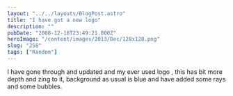 ```yaml
---
layout: "../../layouts/BlogPost.astro"
title: "I have got a new logo"
description: ""
pubDate: "2008-12-16T23:49:21.000Z"
heroImage: "/content/images/2013/Dec/128x128.png"
slug: "258"
tags: ["Random"]
---
```


I have gone through and updated and my ever used logo , this has bit more depth and zing to it, background as usual is blue and have added some rays and some bubbles.

